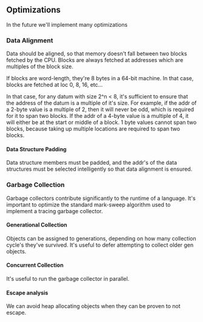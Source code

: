 ## Optimizations

In the future we'll implement many optimizations


### Data Alignment
Data should be aligned, so that memory doesn't fall between two
blocks fetched by the CPU. Blocks are always fetched at addresses
which are multiples of the block size. 

If blocks are word-length, they're 8 bytes in a 64-bit machine.
In that case, blocks are fetched at loc 0, 8, 16, etc...

In that case, for any datum with size 2^n < 8, it's sufficient to ensure that the address
of the datum is a multiple of it's size.
For example, if the addr of a 2-byte value is a multiple of 2, then it will never be odd,
which is required for it to span two blocks.
If the addr of a 4-byte value is a multiple of 4, it will either be at the start or middle
of a block.
1 byte values cannot span two blocks, because taking up multiple locations are required to span two blocks.

#### Data Structure Padding

Data structure members must be padded, and the addr's of the data structures must be selected
intelligently so that data alignment is ensured.

### Garbage Collection

Garbage collectors contribute significantly to the runtime of a language. It's important
to optimize the standard mark-sweep algorithm used to implement a tracing garbage collector.

#### Generational Collection

Objects can be assigned to generations, depending on how many collection cycle's they've survived.
It's useful to defer attempting to collect older gen objects.

#### Concurrent Collection

It's useful to run the garbage collector in parallel.

#### Escape analysis

We can avoid heap allocating objects when they can be proven to not escape.

